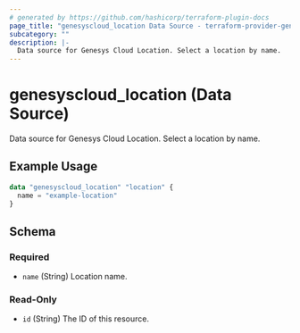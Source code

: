 ```yaml
---
# generated by https://github.com/hashicorp/terraform-plugin-docs
page_title: "genesyscloud_location Data Source - terraform-provider-genesyscloud-jonesb"
subcategory: ""
description: |-
  Data source for Genesys Cloud Location. Select a location by name.
---
```


# genesyscloud_location (Data Source)

Data source for Genesys Cloud Location. Select a location by name.

## Example Usage

```terraform
data "genesyscloud_location" "location" {
  name = "example-location"
}
```

<!-- schema generated by tfplugindocs -->
## Schema

### Required

- `name` (String) Location name.

### Read-Only

- `id` (String) The ID of this resource.


